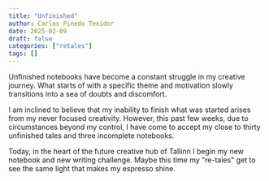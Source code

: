 ```yaml
---
title: "Unfinished"
author: Carlos Pinedo Texidor
date: 2025-02-09
draft: false
categories: ["retales"]
tags: []
---
```

Unfinished notebooks have become a constant struggle in my creative journey. What starts of with a specific theme and motivation slowly transitions into a sea of doubts and discomfort.

I am inclined to believe that my inability to finish what was started arises from my never focused creativity. However, this past few weeks, due to circumstances beyond my control, I have come to accept my close to thirty unfinished tales and three incomplete notebooks.

Today, in the heart of the future creative hub of Tallinn I begin my new notebook and new writing challenge. Maybe this time my "re-tales" get to see the same light that makes my espresso shine.
